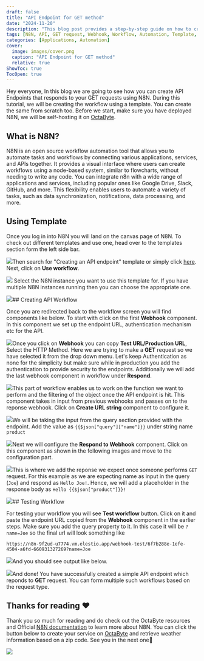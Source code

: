 ```yaml
---
draft: false
title: "API Endpoint for GET method"
date: "2024-11-20"
description: "This blog post provides a step-by-step guide on how to create an API endpoint in N8N that responds to GET requests. It walks through using a template to build the workflow, setting up webhook components, and testing the endpoint."
tags: [N8N, API, GET request, Webhook, Workflow, Automation, Template, Self-hosting, OctaByte, Tutorial]
categories: [Applications, Automation]
cover:
  image: images/cover.png
  caption: "API Endpoint for GET method"
  relative: true
ShowToc: true
TocOpen: true
---
```



Hey everyone, In this blog we are going to see how you can create API Endpoints that responds to your GET requests using N8N. During this tutorial, we will be creating the workflow using a template. You can create the same from scratch too. Before we start, make sure you have deployed N8N, we will be self\-hosting it on [OctaByte](https://octabyte.io/applications/automation/n8n).

## What is N8N?

N8N is an open source workflow automation tool that allows you to automate tasks and workflows by connecting various applications, services, and APIs together. It provides a visual interface where users can create workflows using a node\-based system, similar to flowcharts, without needing to write any code. You can integrate n8n with a wide range of applications and services, including popular ones like Google Drive, Slack, GitHub, and more. This flexibility enables users to automate a variety of tasks, such as data synchronization, notifications, data processing, and more.

## Using Template

Once you log in into N8N you will land on the canvas page of N8N. To check out different templates and use one, head over to the templates section form the left side bar. 

![](https://blog.elest.io/content/images/2024/04/Screenshot-2024-04-26-at-2.04.47-PM.jpg)Then search for "Creating an API endpoint" template or simply click [here](https://n8n.io/workflows/1750-creating-an-api-endpoint/?ref=blog.octabyte.io). Next, click on **Use workflow**.

![](https://blog.elest.io/content/images/2024/04/Screenshot-2024-04-26-at-1.58.17-PM.jpg) Select the N8N instance you want to use this template for. If you have multiple N8N instances running then you can choose the appropriate one.

![](https://blog.elest.io/content/images/2024/04/Screenshot-2024-04-26-at-1.59.17-PM.jpg)## Creating API Workflow

Once you are redirected back to the workflow screen you will find components like below. To start with click on the first **Webhook** component. In this component we set up the endpoint URL, authentication mechanism etc for the API.

![](https://blog.elest.io/content/images/2024/04/Screenshot-2024-04-26-at-8.08.13-PM.jpg)Once you click on **Webhook** you can copy **Test URL/Production URL**, Select the HTTP Method. Here we are trying to make a **GET** request so we have selected it from the drop down menu. Let's keep Authentication as none for the simplicity but make sure while in production you add the authentication to provide security to the endpoints. Additionally we will add the last webhook component in workflow under **Respond**.

![](https://blog.elest.io/content/images/2024/04/Screenshot-2024-04-26-at-2.42.30-PM-1.jpg)This part of workflow enables us to work on the function we want to perform and the filtering of the object once the API endpoint is hit. This component takes in input from previous webhooks and passes on to the reponse webhook. Click on **Create URL string** component to configure it.

![](https://blog.elest.io/content/images/2024/04/Screenshot-2024-04-26-at-2.39.19-PM-1.jpg)We will be taking the input from the query section provided with the endpoint. Add the value as `{{$json["query"]["name"]}}` under string name `product`

![](https://blog.elest.io/content/images/2024/04/Screenshot-2024-04-26-at-2.39.53-PM-1.jpg)Next we will configure the **Respond to Webhook** component. Click on this component as shown in the following images and move to the configuration part.

![](https://blog.elest.io/content/images/2024/04/Screenshot-2024-04-26-at-2.40.54-PM-1.jpg)This is where we add the reponse we expect once someone performs `GET` request. For this example as we are expecting name as input in the query (`Joe`) and respond as `Hello Joe!`. Hence, we will add a placeholder in the response body as `Hello {{$json["product"]}}!`

![](https://blog.elest.io/content/images/2024/04/Screenshot-2024-04-26-at-2.41.16-PM.jpg)## Testing Workflow

For testing your workflow you will see **Test workflow** button. Click on it and paste the endpoint URL copied from the **Webhook** component in the earlier steps. Make sure you add the query property to it. In this case it will be `?name=Joe` so the final url will look something like


```
https://n8n-9f2ud-u7774.vm.elestio.app/webhook-test/6f7b288e-1efe-4504-a6fd-660931327269?name=Joe
```
![](https://blog.elest.io/content/images/2024/04/Screenshot-2024-04-26-at-11.11.00-PM.jpg)And you should see output like below.

![](https://blog.elest.io/content/images/2024/04/Screenshot-2024-04-26-at-2.43.25-PM.jpg)And done! You have successfully created a simple API endpoint which reponds to **GET** request. You can form multiple such workflows based on the request type.

## **Thanks for reading ❤️**

Thank you so much for reading and do check out the OctaByte resources and Official [N8N documentation](https://docs.n8n.io/?ref=blog.octabyte.io) to learn more about N8N. You can click the button below to create your service on [OctaByte](https://octabyte.io/applications/automation/n8n) and retrieve weather information based on a zip code. See you in the next one👋

[![](/images/octabyte-deploy.png)](https://octabyte.io/applications/automation/n8n)

